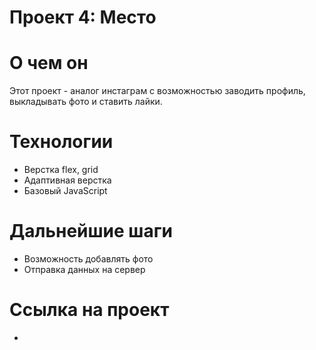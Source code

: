 # Проект 4: Место

# О чем он
Этот проект - аналог инстаграм с возможностью заводить профиль, выкладывать фото и ставить лайки.

# Технологии
 - Верстка flex, grid
 - Адаптивная верстка
 - Базовый JavaScript

 # Дальнейшие шаги
 - Возможность добавлять фото
 - Отправка данных на сервер

 # Ссылка на проект
 -

